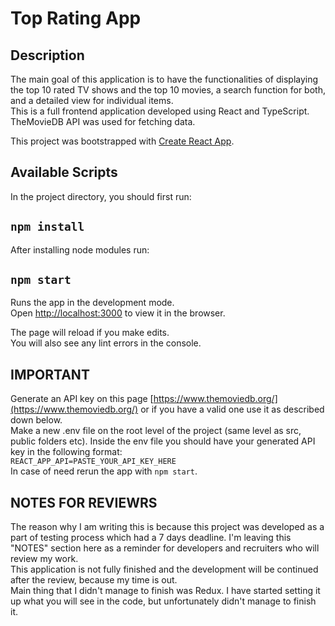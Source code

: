 # Top Rating App

## Description
The main goal of this application is to have the functionalities of displaying the top 10 rated TV shows and the top 10 movies, a search function for both, and a detailed view for individual items.\
This is a full frontend application developed using React and TypeScript.\
TheMovieDB API was used for fetching data.

This project was bootstrapped with [Create React App](https://github.com/facebook/create-react-app).

## Available Scripts

In the project directory, you should first run:
## `npm install`

After installing node modules run:
## `npm start`

Runs the app in the development mode.\
Open [http://localhost:3000](http://localhost:3000) to view it in the browser.

The page will reload if you make edits.\
You will also see any lint errors in the console.

## IMPORTANT
Generate an API key on this page [https://www.themoviedb.org/](https://www.themoviedb.org/) or if you have a valid one use it as described down below.\
Make a new .env file on the root level of the project (same level as src, public folders etc). Inside the env file you should have your generated API key in the following format:\
`REACT_APP_API=PASTE_YOUR_API_KEY_HERE`\
In case of need rerun the app with `npm start`.

## NOTES FOR REVIEWRS
The reason why I am writing this is because this project was developed as a part of testing process which had a 7 days deadline.
I'm leaving this "NOTES" section here as a reminder for developers and recruiters who will review my work.\
This application is not fully finished and the development will be continued after the review, because my time is out.\
Main thing that I didn't manage to finish was Redux. I have started setting it up what you will see in the code, but unfortunately didn't manage to finish it.
